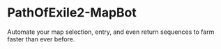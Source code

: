 # PathOfExile2-MapBot
Automate your map selection, entry, and even return sequences to farm faster than ever before.
